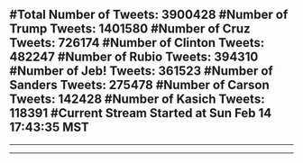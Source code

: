 #Total Number of Tweets: 3900428 
#Number of Trump Tweets: 1401580
#Number of Cruz Tweets: 726174
#Number of Clinton Tweets: 482247
#Number of Rubio Tweets: 394310
#Number of Jeb! Tweets: 361523
#Number of Sanders Tweets: 275478
#Number of Carson Tweets: 142428
#Number of Kasich Tweets: 118391
#Current Stream Started at Sun Feb 14 17:43:35 MST
---
---
---
